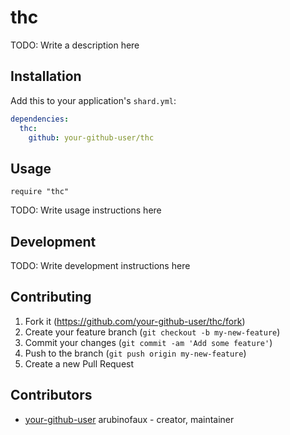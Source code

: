 # thc

TODO: Write a description here

## Installation

Add this to your application's `shard.yml`:

```yaml
dependencies:
  thc:
    github: your-github-user/thc
```

## Usage

```crystal
require "thc"
```

TODO: Write usage instructions here

## Development

TODO: Write development instructions here

## Contributing

1. Fork it (<https://github.com/your-github-user/thc/fork>)
2. Create your feature branch (`git checkout -b my-new-feature`)
3. Commit your changes (`git commit -am 'Add some feature'`)
4. Push to the branch (`git push origin my-new-feature`)
5. Create a new Pull Request

## Contributors

- [your-github-user](https://github.com/your-github-user) arubinofaux - creator, maintainer
